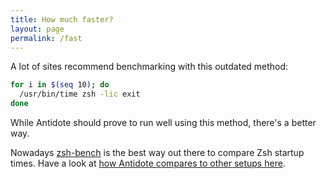 ```yaml
---
title: How much faster?
layout: page
permalink: /fast
---
```


A lot of sites recommend benchmarking with this outdated method:

```zsh
for i in $(seq 10); do
  /usr/bin/time zsh -lic exit
done
```

While Antidote should prove to run well using this method, there's a better way.

Nowadays [zsh-bench](https://github.com/romkatv/zsh-bench) is the best way out there to
compare Zsh startup times. Have a look at [how Antidote compares to other setups
here](https://github.com/romkatv/zsh-bench/blob/master/doc/linux-desktop.md).
